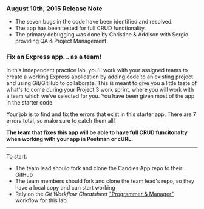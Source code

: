 ### August 10th, 2015 Release Note
- The seven bugs in the code have been identified and resolved.
- The app has been tested for full CRUD functionality.
- The primary debugging was done by Christine & Addison with Sergio providing QA & Project Management.


### Fix an Express app... as a team!

In this independent practice lab, you'll work with your assigned teams to create a working Express application by adding code to an existing project and using Git/GitHub to collaborate. This is meant to give you a little taste of what's to come during your Project 3 work sprint, where you will work with a team which we've selected for you. You have been given most of the app in the starter code.

Your job is to find and fix the errors that exist in this starter app. There are **7** errors total, so make sure to catch them all!


**The team that fixes this app will be able to have full CRUD funcitonalty when working with your app in Postman or cURL.**

---

To start:

- The team lead should fork and clone the Candies App repo to their GitHub
- The team members should fork and clone the team lead's repo, so they have a local copy and can start working
- Rely on the *Git Workflow Cheatsheet* ["Programmer & Manager"](https://github.com/mer8/broken-candies/blob/master/git_workflow_cheatsheet.md#our-workflows) workflow for this lab
